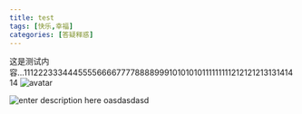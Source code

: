 ```yaml
---
title: test
tags: [快乐,幸福]
categories: [答疑释惑]
---
```

这是测试内容...11122233344455556666777788889991010101011111111121212121313141414
![avatar](http://static.runoob.com/images/runoob-logo.png)

![enter description here](https://guokong.oss-cn-qingdao.aliyuncs.com/images/屏幕快照_2019-12-20_下午4.53.23_(2).png)
oasdasdasd
